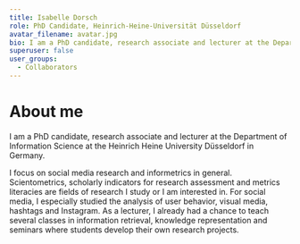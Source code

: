 ```yaml
---
title: Isabelle Dorsch
role: PhD Candidate, Heinrich-Heine-Universität Düsseldorf
avatar_filename: avatar.jpg
bio: I am a PhD candidate, research associate and lecturer at the Department of Information Science at the Heinrich Heine University Düsseldorf in Germany.
superuser: false
user_groups:
  - Collaborators
---
```


# About me

I am a PhD candidate, research associate and lecturer at the Department of Information Science at the Heinrich Heine University Düsseldorf in Germany.

I focus on social media research and informetrics in general.
Scientometrics, scholarly indicators for research assessment and metrics literacies are fields of research I study or I am interested in. For social media, I especially studied the analysis of user behavior, visual media, hashtags and Instagram. As a lecturer, I already had a chance to teach several classes in information retrieval, knowledge representation and seminars where students develop their own research projects.

